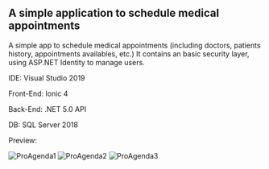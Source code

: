 A simple application to schedule medical appointments
-

A simple app to schedule medical appointments (including doctors, patients history, appointments availables, etc.)
It contains an basic security layer, using ASP.NET Identity to manage users.

IDE: Visual Studio 2019

Front-End: Ionic 4

Back-End: .NET 5.0 API

DB: SQL Server 2018

Preview:

![ProAgenda1](https://user-images.githubusercontent.com/85239081/163581377-ceb1a576-21df-42d9-8b6d-477f85bc68ac.JPG)
![ProAgenda2](https://user-images.githubusercontent.com/85239081/163581385-a35bf5e1-8af0-4c41-9d42-db85a67102ab.JPG)
![ProAgenda3](https://user-images.githubusercontent.com/85239081/163581389-42d6a462-5d2b-475e-9418-27e36933f428.JPG)
